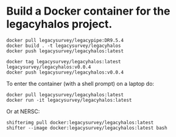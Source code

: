 Build a Docker container for the legacyhalos project.
=====================================================

```
docker pull legacysurvey/legacypipe:DR9.5.4
docker build . -t legacysurvey/legacyhalos
docker push legacysurvey/legacyhalos:latest

docker tag legacysurvey/legacyhalos:latest legacysurvey/legacyhalos:v0.0.4
docker push legacysurvey/legacyhalos:v0.0.4
```

To enter the container (with a shell prompt) on a laptop do:
```
docker pull legacysurvey/legacyhalos:latest
docker run -it legacysurvey/legacyhalos:latest
```

Or at NERSC:
```
shifterimg pull docker:legacysurvey/legacyhalos:latest
shifter --image docker:legacysurvey/legacyhalos:latest bash
```
